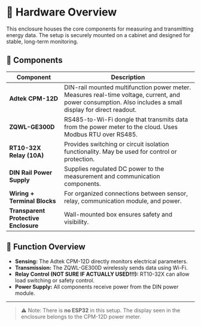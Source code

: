 # 🔧 Hardware Overview

This enclosure houses the core components for measuring and transmitting energy data. The setup is securely mounted on a cabinet and designed for stable, long-term monitoring.

## 🧩 Components

| Component | Description |
|----------|-------------|
| **Adtek CPM-12D** | DIN-rail mounted multifunction power meter. Measures real-time voltage, current, and power consumption. Also includes a small display for direct readout. |
| **ZQWL-GE300D** | RS485-to-Wi-Fi dongle that transmits data from the power meter to the cloud. Uses Modbus RTU over RS485. |
| **RT10-32X Relay (10A)** | Provides switching or circuit isolation functionality. May be used for control or protection. |
| **DIN Rail Power Supply** | Supplies regulated DC power to the measurement and communication components. |
| **Wiring + Terminal Blocks** | For organized connections between sensor, relay, communication module, and power. |
| **Transparent Protective Enclosure** | Wall-mounted box ensures safety and visibility. |

## 🔌 Function Overview

- **Sensing:** The Adtek CPM-12D directly monitors electrical parameters.
- **Transmission:** The ZQWL-GE300D wirelessly sends data using Wi-Fi.
- **Relay Control (NOT SURE IF ACTUALLY USED!!!):** RT10-32X can allow load switching or safety control.
- **Power Supply:** All components receive power from the DIN power module.

---

> ⚠️ Note: There is **no ESP32** in this setup. The display seen in the enclosure belongs to the CPM-12D power meter.


